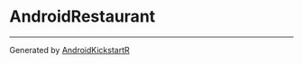 # AndroidRestaurant #

----------
Generated by [AndroidKickstartR](http://www.androidkickstartr.com)